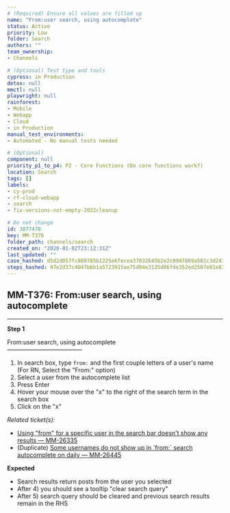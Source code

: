 ```yaml
---
# (Required) Ensure all values are filled up
name: "From:user search, using autocomplete"
status: Active
priority: Low
folder: Search
authors: ""
team_ownership: 
- Channels

# (Optional) Test type and tools
cypress: in Production
detox: null
mmctl: null
playwright: null
rainforest: 
- Mobile
- Webapp
- Cloud
- in Production
manual_test_environments: 
- Automated - No manual tests needed

# (Optional)
component: null
priority_p1_to_p4: P2 - Core Functions (Do core functions work?)
location: Search
tags: []
labels: 
- cy-prod
- rf-cloud-webapp
- search
- fix-versions-not-empty-2022cleanup

# Do not change
id: 3877478
key: MM-T376
folder_path: channels/search
created_on: "2020-01-02T23:12:31Z"
last_updated: ""
case_hashed: d5d2d057fc889785b1225e6fecea37832645b2e2c09d7869a581c3d24325118608ee3819179181d29b5d1997b0c6b1f8
steps_hashed: 97e2d37c4047b6b1a5723915ae75d04e3135d86fde352ed2507e81e83f078a3fe18596f54362fad7e90fac2c9a3ac15e
---
```


## MM-T376: From:user search, using autocomplete

---

**Step 1**

From:user search, using autocomplete\
–––––––––––––––––––––––––

1. In search box, type `from:` and the first couple letters of a user's name (For RN, Select the "From:" option)
2. Select a user from the autocomplete list
3. Press Enter
4. Hover your mouse over the "x" to the right of the search term in the search box
5. Click on the "x"

_Related ticket(s):_

- [Using "from" for a specific user in the search bar doesn't show any results — MM-26335](https://mattermost.atlassian.net/browse/MM-26335)
- (Duplicate) [Some usernames do not show up in \`from:\` search autocomplete on daily — MM-26445](https://mattermost.atlassian.net/browse/MM-26445)

**Expected**

- Search results return posts from the user you selected
- After 4) you should see a tooltip "clear search query"
- After 5) search query should be cleared and previous search results remain in the RHS
